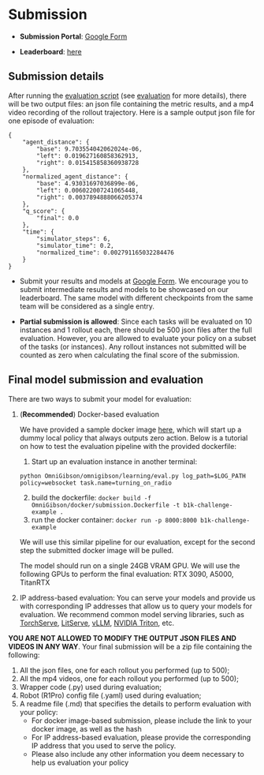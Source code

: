 # Submission

- **Submission Portal**: [Google Form](https://forms.gle/54tVqi5zs3ANGutn7)

- **Leaderboard**: [here](./leaderboard.md)


## **Submission details**

After running the [evaluation script](https://github.com/StanfordVL/BEHAVIOR-1K/blob/main/OmniGibson/omnigibson/learning/eval.py) (see [evaluation](./evaluation.md) for more details), there will be two output files: an json file containing the metric results, and a mp4 video recording of the rollout trajectory. Here is a sample output json file for one episode of evaluation:

```
{
    "agent_distance": {
        "base": 9.703554042062024e-06, 
        "left": 0.019627160858362913, 
        "right": 0.015415858360938728
    }, 
    "normalized_agent_distance": {
        "base": 4.93031697036899e-06, 
        "left": 0.006022007241065448, 
        "right": 0.0037894888066205374
    }, 
    "q_score": {
        "final": 0.0
    }, 
    "time": {
        "simulator_steps": 6, 
        "simulator_time": 0.2, 
        "normalized_time": 0.002791165032284476
    }
}
```

- Submit your results and models at [Google Form](https://forms.gle/54tVqi5zs3ANGutn7). We encourage you to submit intermediate results and models to be showcased on our leaderboard. The same model with different checkpoints from the same team will be considered as a single entry.

- **Partial submission is allowed**: Since each tasks will be evaluated on 10 instances and 1 rollout each, there should be 500 json files after the full evaluation. However, you are allowed to evaluate your policy on a subset of the tasks (or instances). Any rollout instances not submitted will be counted as zero when calculating the final score of the submission. 


## **Final model submission and evaluation**

There are two ways to submit your model for evaluation:

1. (**Recommended**) Docker-based evaluation
    
    We have provided a sample docker image [here](https://github.com/StanfordVL/BEHAVIOR-1K/blob/main/OmniGibson/docker/submission.Dockerfile), which will start up a dummy local policy that always outputs zero action. Below is a tutorial on how to test the evaluation pipeline with the provided dockerfile:
    
    1. Start up an evaluation instance in another terminal: 
    ```
    python OmniGibson/omnigibson/learning/eval.py log_path=$LOG_PATH policy=websocket task.name=turning_on_radio
    ```
    2. build the dockerfile: `docker build -f OmniGibson/docker/submission.Dockerfile -t b1k-challenge-example .`
    3. run the docker container: `docker run -p 8000:8000 b1k-challenge-example`

    We will use this similar pipeline for our evaluation, except for the second step the submitted docker image will be pulled. 
    
    The model should run on a single 24GB VRAM GPU. We will use the following GPUs to perform the final evaluation: RTX 3090, A5000, TitanRTX

2. IP address-based evaluation: You can serve your models and provide us with corresponding IP addresses that allow us to query your models for evaluation. We recommend common model serving libraries, such as [TorchServe](https://docs.pytorch.org/serve/), [LitServe](https://lightning.ai/docs/litserve/home), [vLLM](https://docs.vllm.ai/en/latest/index.html), [NVIDIA Triton](https://docs.nvidia.com/deeplearning/triton-inference-server/user-guide/docs/index.html), etc.


**YOU ARE NOT ALLOWED TO MODIFY THE OUTPUT JSON FILES AND VIDEOS IN ANY WAY**. Your final submission will be a zip file containing the following:

1. All the json files, one for each rollout you performed (up to 500);
2. All the mp4 videos, one for each rollout you performed (up to 500);
3. Wrapper code (.py) used during evaluation;
4. Robot (R1Pro) config file (.yaml) used during evaluation; 
5. A readme file (.md) that specifies the details to perform evaluation with your policy:
    - For docker image-based submission, please include the link to your docker image, as well as the hash
    - For IP address-based evaluation, please provide the corresponding IP address that you used to serve the policy.
    - Please also include any other information you deem necessary to help us evaluation your policy
